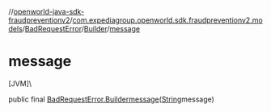 //[openworld-java-sdk-fraudpreventionv2](../../../../index.md)/[com.expediagroup.openworld.sdk.fraudpreventionv2.models](../../index.md)/[BadRequestError](../index.md)/[Builder](index.md)/[message](message.md)

# message

[JVM]\

public final [BadRequestError.Builder](index.md)[message](message.md)([String](https://docs.oracle.com/javase/8/docs/api/java/lang/String.html)message)
